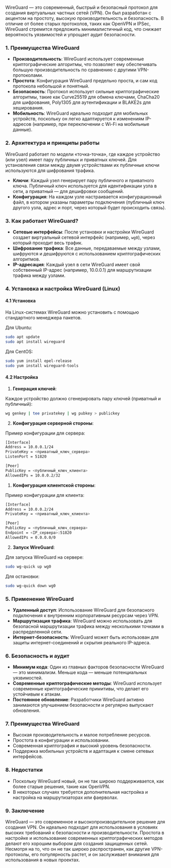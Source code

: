 WireGuard — это современный, быстрый и безопасный протокол для создания виртуальных частных сетей (VPN). Он был разработан с акцентом на простоту, высокую производительность и безопасность. В отличие от более старых протоколов, таких как OpenVPN и IPSec, WireGuard стремится предложить минималистичный код, что снижает вероятность уязвимостей и упрощает аудит безопасности.

### 1. Преимущества WireGuard

- **Производительность**: WireGuard использует современные криптографические алгоритмы, что позволяет ему обеспечивать большую производительность по сравнению с другими VPN-протоколами.
- **Простота**: Конфигурация WireGuard предельно проста, и сам код протокола небольшой и понятный.
- **Безопасность**: Протокол использует сильные криптографические алгоритмы, такие как Curve25519 для обмена ключами, ChaCha20 для шифрования, Poly1305 для аутентификации и BLAKE2s для хеширования.
- **Мобильность**: WireGuard идеально подходит для мобильных устройств, поскольку он легко адаптируется к изменениям IP-адресов (например, при переключении с Wi-Fi на мобильные данные).

### 2. Архитектура и принципы работы

WireGuard работает по модели «точка-точка», где каждое устройство (или узел) имеет пару публичных и приватных ключей. Для установления связи между двумя устройствами их публичные ключи используются для шифрования трафика.

- **Ключи**: Каждый узел генерирует пару публичного и приватного ключа. Публичный ключ используется для идентификации узла в сети, а приватный — для дешифровки сообщений.
- **Конфигурация**: На каждом узле настраивается конфигурационный файл, в котором указаны параметры подключения (публичный ключ другого узла, адрес и порт, через который будет происходить связь).

### 3. Как работает WireGuard?

- **Сетевые интерфейсы**: После установки и настройки WireGuard создает виртуальный сетевой интерфейс (например, `wg0`), через который проходит весь трафик.
- **Шифрование трафика**: Все данные, передаваемые между узлами, шифруются и дешифруются с использованием криптографических алгоритмов.
- **IP-адресация**: Каждый узел в сети WireGuard имеет свой собственный IP-адрес (например, 10.0.0.1) для маршрутизации трафика между узлами.

### 4. Установка и настройка WireGuard (Linux)

#### 4.1 Установка

На Linux-системах WireGuard можно установить с помощью стандартного менеджера пакетов.

Для Ubuntu:

```bash
sudo apt update
sudo apt install wireguard
```

Для CentOS:

```bash
sudo yum install epel-release
sudo yum install wireguard-tools
```

#### 4.2 Настройка

1. **Генерация ключей**:

Каждое устройство должно сгенерировать пару ключей (приватный и публичный):

```bash
wg genkey | tee privatekey | wg pubkey > publickey
```

2. **Конфигурация серверной стороны**:

Пример конфигурации для сервера:

```bash
[Interface]
Address = 10.0.0.1/24
PrivateKey = <приватный_ключ_сервера>
ListenPort = 51820

[Peer]
PublicKey = <публичный_ключ_клиента>
AllowedIPs = 10.0.0.2/32
```

1. **Конфигурация клиентской стороны**:

Пример конфигурации для клиента:

```bash
[Interface]
Address = 10.0.0.2/24
PrivateKey = <приватный_ключ_клиента>

[Peer]
PublicKey = <публичный_ключ_сервера>
Endpoint = <IP_сервера>:51820
AllowedIPs = 0.0.0.0/0
```

2. **Запуск WireGuard**:

Для запуска WireGuard на сервере:

```bash
sudo wg-quick up wg0
```

Для остановки:

```bash
sudo wg-quick down wg0
```

### 5. Применение WireGuard

- **Удаленный доступ**: Использование WireGuard для безопасного подключения к внутренним корпоративным ресурсам через VPN.
- **Маршрутизация трафика**: WireGuard можно использовать для безопасной маршрутизации трафика между несколькими точками в распределенной сети.
- **Интернет-безопасность**: WireGuard может быть использован для защиты интернет-соединений и скрытия реального IP-адреса.

### 6. Безопасность и аудит

- **Минимум кода**: Один из главных факторов безопасности WireGuard — это минимализм. Меньше кода — меньше потенциальных уязвимостей.
- **Современные криптографические методы**: WireGuard использует современные криптографические примитивы, что делает его устойчивым к атакам.
- **Постоянное обновление**: Разработчики WireGuard активно занимаются улучшением безопасности и регулярно выпускают обновления.

### 7. Преимущества WireGuard

- Высокая производительность и малое потребление ресурсов.
- Простота в конфигурации и использовании.
- Современная криптография и высокий уровень безопасности.
- Поддержка мобильных устройств и адаптация к смене сетевых интерфейсов.

### 8. Недостатки

- Поскольку WireGuard новый, он не так широко поддерживается, как более старые решения, такие как OpenVPN.
- В некоторых случаях требуется дополнительная настройка и настройка на маршрутизаторах или фаерволах.

### 9. Заключение

WireGuard — это современное и высокопроизводительное решение для создания VPN. Он идеально подходит для использования в условиях высоких требований к безопасности и производительности. Простота в настройке и использование современных криптографических методов делают его хорошим выбором для создания защищенных сетей. Несмотря на то, что он не так широко распространен, как другие VPN-протоколы, его популярность растет, и он заслуживает внимания для использования в новых проектах.
